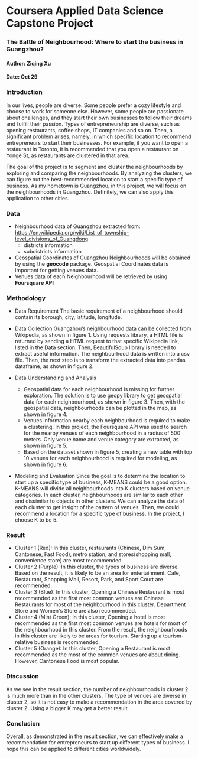 # Coursera Applied Data Science Capstone Project
### The Battle of Neighbourhood: Where to start the business in Guangzhou?
#### Author: Ziqing Xu
#### Date: Oct 29

### Introduction 

In our lives, people are diverse. Some people prefer a cozy lifestyle and choose to work for someone else. However, some people are passionate about challenges, and they start their own businesses to follow their dreams and fulfill their passion. Types of entrepreneurship are diverse, such as opening restaurants, coffee shops, IT companies and so on. Then, a significant problem arises, namely, in which specific location to recommend entrepreneurs to start their businesses. For example, if you want to open a restaurant in Toronto, it is recommended that you open a restaurant on Yonge St, as restaurants are clustered in that area.

The goal of the project is to segment and cluster the neighbourhoods by exploring and comparing the neighbourhoods. By analyzing the clusters, we can figure out the best-recommended location to start a specific type of business. As my hometown is Guangzhou, in this project, we will focus on the neighbourhoods in Guangzhou. Definitely, we can also apply this application to other cities.

### Data

- Neighbourhood data of Guangzhou extracted from: https://en.wikipedia.org/wiki/List_of_township-level_divisions_of_Guangdong  
  - districts information
  - subdistricts information
- Geospatial Coordinates of Guangzhou Neighbourhoods will be obtained by using the **geocode** package. Geospatial Coordinates data is important for getting venues data.
- Venues data of each Neighbourhood will be retrieved by using **Foursquare API**

### Methodology
- Data Requirement
The basic requirement of a neighbourhood should contain its borough, city, latitude, longitude.
- Data Collection
Guangzhou’s neighbourhood data can be collected from Wikipedia, as shown in figure 1. Using requests library, a HTML file is returned  by sending a HTML request to that specific Wikipedia link, listed in the Data section. Then, BeautifulSoup library is needed to extract useful information. The neighbourhood data is written into a csv file. Then, the next step is to transform the extracted data into pandas dataframe, as shown in figure 2.

- Data Understanding and Analysis
  - Geospatial data for each neighbourhood is missing for further exploration. The solution is to use geopy library to get geospatial data for each neighbourhood, as shown in figure 3. Then, with the geospatial data, neighbourhoods can be plotted in the map, as shown in figure 4.
  - Venues information nearby each neighbourhood is required to make a clustering. In this project, the Foursquare API was used to search for the nearby venues of each neighbourhood in a radius of 500 meters. Only venue name and venue category are extracted, as shown in figure 5.
  - Based on the dataset shown in figure 5, creating a new table with top 10 venues for each neighbourhood is required for modeling, as shown in figure 6.
- Modeling and Evaluation
Since the goal is to determine the location to start up a specific type of business, K-MEANS could be a good option. K-MEANS will divide all neighbourhoods into K clusters based on venue categories. In each cluster, neighbourhoods are similar to each other and dissimilar to objects in other clusters. We can analyze the data of each cluster to get insight of the pattern of venues. Then, we could recommend a location for a specific type of business. In the project, I choose K to be 5.

### Result
- Cluster 1 (Red): In this cluster, restaurants (Chinese, Dim Sum, Cantonese, Fast Food), metro station, and stores(shopping mall, convenience store) are most recommended.
- Cluster 2 (Purple): In this cluster, the types of business are diverse. Based on the result, it is likely to be an area for entertainment. Cafe, Restaurant, Shopping Mall, Resort, Park, and Sport Court are recommended.
- Cluster 3 (Blue): In this cluster, Opening a Chinese Restaurant is most recommended as the first most common venues are Chinese Restaurants for most of the neighbourhood in this cluster. Department Store and Women's Store are also recommended.
- Cluster 4 (Mint Green): In this cluster, Opening a hotel is most recommended as the first most common venues are hotels for most of the neighbourhood in this cluster. From the result, the neighbourhoods in this cluster are likely to be areas for tourism. Starting up a tourism-relative business is recommended.
- Cluster 5 (Orange): In this cluster, Opening a Restaurant is most recommended as the most of the common venues are about dining. However, Cantonese Food is most popular.

### Discussion
As we see in the result section, the number of neighbourhoods in cluster 2 is much more than in the other clusters. The type of venues are diverse in cluster 2, so it is not easy to make a recommendation in the area covered by cluster 2. Using a bigger K may get a better result.

### Conclusion
Overall, as demonstrated in the result section, we can effectively make a recommendation for entrepreneurs to start up different types of business. I hope this can be applied to different cities worldwidely.
